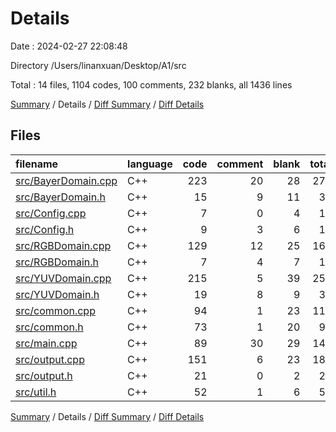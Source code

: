 # Details

Date : 2024-02-27 22:08:48

Directory /Users/linanxuan/Desktop/A1/src

Total : 14 files,  1104 codes, 100 comments, 232 blanks, all 1436 lines

[Summary](results.md) / Details / [Diff Summary](diff.md) / [Diff Details](diff-details.md)

## Files
| filename | language | code | comment | blank | total |
| :--- | :--- | ---: | ---: | ---: | ---: |
| [src/BayerDomain.cpp](/src/BayerDomain.cpp) | C++ | 223 | 20 | 28 | 271 |
| [src/BayerDomain.h](/src/BayerDomain.h) | C++ | 15 | 9 | 11 | 35 |
| [src/Config.cpp](/src/Config.cpp) | C++ | 7 | 0 | 4 | 11 |
| [src/Config.h](/src/Config.h) | C++ | 9 | 3 | 6 | 18 |
| [src/RGBDomain.cpp](/src/RGBDomain.cpp) | C++ | 129 | 12 | 25 | 166 |
| [src/RGBDomain.h](/src/RGBDomain.h) | C++ | 7 | 4 | 7 | 18 |
| [src/YUVDomain.cpp](/src/YUVDomain.cpp) | C++ | 215 | 5 | 39 | 259 |
| [src/YUVDomain.h](/src/YUVDomain.h) | C++ | 19 | 8 | 9 | 36 |
| [src/common.cpp](/src/common.cpp) | C++ | 94 | 1 | 23 | 118 |
| [src/common.h](/src/common.h) | C++ | 73 | 1 | 20 | 94 |
| [src/main.cpp](/src/main.cpp) | C++ | 89 | 30 | 29 | 148 |
| [src/output.cpp](/src/output.cpp) | C++ | 151 | 6 | 23 | 180 |
| [src/output.h](/src/output.h) | C++ | 21 | 0 | 2 | 23 |
| [src/util.h](/src/util.h) | C++ | 52 | 1 | 6 | 59 |

[Summary](results.md) / Details / [Diff Summary](diff.md) / [Diff Details](diff-details.md)